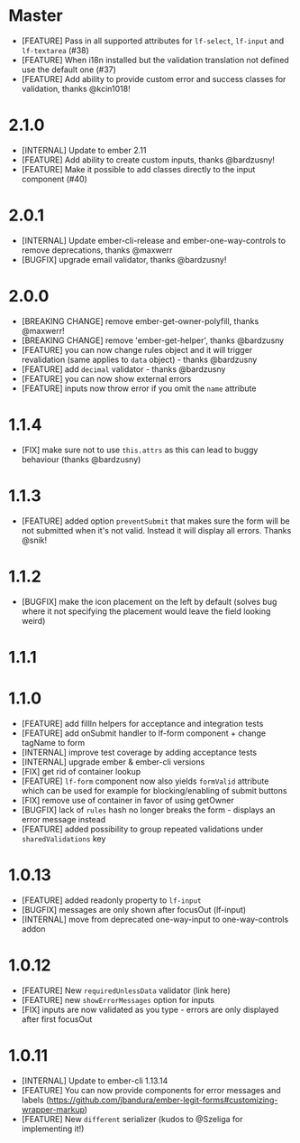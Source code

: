 # Master
- [FEATURE] Pass in all supported attributes for `lf-select`, `lf-input` and
  `lf-textarea` (#38)
- [FEATURE] When i18n installed but the validation translation not defined use
  the default one (#37)
- [FEATURE] Add ability to provide custom error and success classes for validation, thanks @kcin1018!

# 2.1.0
- [INTERNAL] Update to ember 2.11
- [FEATURE] Add ability to create custom inputs, thanks @bardzusny!
- [FEATURE] Make it possible to add classes directly to the input component
  (#40)
  
# 2.0.1

- [INTERNAL] Update ember-cli-release and ember-one-way-controls to remove deprecations, thanks @maxwerr
- [BUGFIX] upgrade email validator, thanks @bardzusny!
# 2.0.0

- [BREAKING CHANGE] remove ember-get-owner-polyfill, thanks @maxwerr!
- [BREAKING CHANGE] remove 'ember-get-helper', thanks @bardzusny
- [FEATURE] you can now change rules object and it will trigger revalidation (same applies to `data` object) - thanks @bardzusny
- [FEATURE] add `decimal` validator - thanks @bardzusny
- [FEATURE] you can now show external errors
- [FEATURE] inputs now throw error if you omit the `name` attribute

# 1.1.4
- [FIX] make sure not to use `this.attrs` as this can lead to buggy behaviour
  (thanks @bardzusny)

# 1.1.3
- [FEATURE] added option `preventSubmit` that makes sure the form will be not submitted when it's not valid. Instead it will display all errors. Thanks @snik!

# 1.1.2
- [BUGFIX] make the icon placement on the left by default (solves bug where it not specifying the placement would leave the field looking weird)

# 1.1.1

# 1.1.0
- [FEATURE] add fillIn helpers for acceptance and integration tests
- [FEATURE] add onSubmit handler to lf-form component + change tagName to form
- [INTERNAL] improve test coverage by adding acceptance tests
- [INTERNAL] upgrade ember & ember-cli versions
- [FIX] get rid of container lookup
- [FEATURE] `lf-form` component now also yields `formValid` attribute which can
  be used for example for blocking/enabling of submit buttons
- [FIX] remove use of container in favor of using getOwner
- [BUGFIX] lack of `rules` hash no longer breaks the form - displays an error message instead
- [FEATURE] added possibility to group repeated validations under `sharedValidations` key

# 1.0.13
- [FEATURE] added readonly property to `lf-input`
- [BUGFIX] messages are only shown after focusOut (lf-input)
- [INTERNAL] move from deprecated one-way-input to one-way-controls addon

# 1.0.12
- [FEATURE] New `requiredUnlessData` validator (link here)
- [FEATURE] new `showErrorMessages` option for inputs
- [FIX] inputs are now validated as you type - errors are only displayed after first focusOut

# 1.0.11
- [INTERNAL] Update to ember-cli 1.13.14
- [FEATURE] You can now provide components for error messages and labels (https://github.com/jbandura/ember-legit-forms#customizing-wrapper-markup)
- [FEATURE] New `different` serializer (kudos to @Szeliga for implementing it!)
